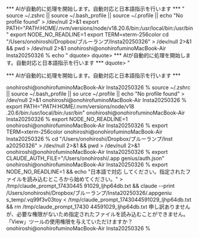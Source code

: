 

*** AIが自動的に処理を開始します。自動対応と日本語指示を行います ***
"
source ~/.zshrc || source ~/.bash_profile || source ~/.profile || echo "No profile found" > /dev/null 2>&1
export PATH="$PATH:$HOME/.nvm/versions/node/v18.20.6/bin:/usr/local/bin:/usr/bin"
export NODE_NO_READLINE=1
export TERM=xterm-256color
cd "/Users/onohiroshi/Dropbox/ブルーランプ/Insta20250326" > /dev/null 2>&1 && pwd > /dev/null 2>&1
onohiroshi@onohirofuminoMacBook-Air Insta20250326 % echo "
dquote> 
dquote> *** AIが自動的に処理を開始します。自動対応と日本語指示を行います ***
dquote> "


*** AIが自動的に処理を開始します。自動対応と日本語指示を行います ***

onohiroshi@onohirofuminoMacBook-Air Insta20250326 % source ~/.zshrc || source ~/.bash_profile || so
urce ~/.profile || echo "No profile found" > /dev/null 2>&1
onohiroshi@onohirofuminoMacBook-Air Insta20250326 % export PATH="$PATH:$HOME/.nvm/versions/node/v18
.20.6/bin:/usr/local/bin:/usr/bin"
onohiroshi@onohirofuminoMacBook-Air Insta20250326 % export NODE_NO_READLINE=1
onohiroshi@onohirofuminoMacBook-Air Insta20250326 % export TERM=xterm-256color
onohiroshi@onohirofuminoMacBook-Air Insta20250326 % cd "/Users/onohiroshi/Dropbox/ブルーランプ/Inst
a20250326" > /dev/null 2>&1 && pwd > /dev/null 2>&1
onohiroshi@onohirofuminoMacBook-Air Insta20250326 % export CLAUDE_AUTH_FILE="/Users/onohiroshi/.app
genius/auth.json"
onohiroshi@onohirofuminoMacBook-Air Insta20250326 % export NODE_NO_READLINE=1 && echo "日本語で対応
してください。指定されたファイルを読み込むところから始めてください。" > /tmp/claude_prompt_17430445
91029_ljhp64db.txt && claude --print /Users/onohiroshi/Dropbox/ブルーランプ/Insta20250326/.appgeniu
s_temp/.vq99f3v03toy < /tmp/claude_prompt_1743044591029_ljhp64db.txt && rm /tmp/claude_prompt_17430
44591029_ljhp64db.txt
申し訳ありませんが、必要な権限がないため指定されたファイルを読み込むことができません。「View」ツールの使用権限を与えていただけますか？
onohiroshi@onohirofuminoMacBook-Air Insta20250326 % 

